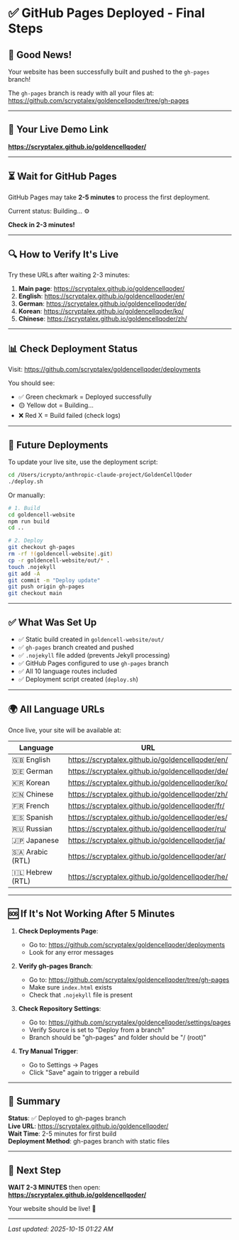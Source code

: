 # ✅ GitHub Pages Deployed - Final Steps

## 🎉 Good News!

Your website has been successfully built and pushed to the `gh-pages` branch!

The `gh-pages` branch is ready with all your files at:
https://github.com/scryptalex/goldencellqoder/tree/gh-pages

---

## 🚀 Your Live Demo Link

**https://scryptalex.github.io/goldencellqoder/**

---

## ⏳ Wait for GitHub Pages

GitHub Pages may take **2-5 minutes** to process the first deployment.

Current status: Building... ⚙️

**Check in 2-3 minutes!**

---

## 🔍 How to Verify It's Live

Try these URLs after waiting 2-3 minutes:

1. **Main page**: https://scryptalex.github.io/goldencellqoder/
2. **English**: https://scryptalex.github.io/goldencellqoder/en/
3. **German**: https://scryptalex.github.io/goldencellqoder/de/
4. **Korean**: https://scryptalex.github.io/goldencellqoder/ko/
5. **Chinese**: https://scryptalex.github.io/goldencellqoder/zh/

---

## 📊 Check Deployment Status

Visit: https://github.com/scryptalex/goldencellqoder/deployments

You should see:
- ✅ Green checkmark = Deployed successfully
- 🟡 Yellow dot = Building...
- ❌ Red X = Build failed (check logs)

---

## 🔄 Future Deployments

To update your live site, use the deployment script:

```bash
cd /Users/icrypto/anthropic-claude-project/GoldenCellQoder
./deploy.sh
```

Or manually:
```bash
# 1. Build
cd goldencell-website
npm run build
cd ..

# 2. Deploy
git checkout gh-pages
rm -rf !(goldencell-website|.git)
cp -r goldencell-website/out/* .
touch .nojekyll
git add -A
git commit -m "Deploy update"
git push origin gh-pages
git checkout main
```

---

## ✅ What Was Set Up

- ✅ Static build created in `goldencell-website/out/`
- ✅ `gh-pages` branch created and pushed
- ✅ `.nojekyll` file added (prevents Jekyll processing)
- ✅ GitHub Pages configured to use `gh-pages` branch
- ✅ All 10 language routes included
- ✅ Deployment script created (`deploy.sh`)

---

## 🌍 All Language URLs

Once live, your site will be available at:

| Language | URL |
|----------|-----|
| 🇬🇧 English | https://scryptalex.github.io/goldencellqoder/en/ |
| 🇩🇪 German | https://scryptalex.github.io/goldencellqoder/de/ |
| 🇰🇷 Korean | https://scryptalex.github.io/goldencellqoder/ko/ |
| 🇨🇳 Chinese | https://scryptalex.github.io/goldencellqoder/zh/ |
| 🇫🇷 French | https://scryptalex.github.io/goldencellqoder/fr/ |
| 🇪🇸 Spanish | https://scryptalex.github.io/goldencellqoder/es/ |
| 🇷🇺 Russian | https://scryptalex.github.io/goldencellqoder/ru/ |
| 🇯🇵 Japanese | https://scryptalex.github.io/goldencellqoder/ja/ |
| 🇸🇦 Arabic (RTL) | https://scryptalex.github.io/goldencellqoder/ar/ |
| 🇮🇱 Hebrew (RTL) | https://scryptalex.github.io/goldencellqoder/he/ |

---

## 🆘 If It's Not Working After 5 Minutes

1. **Check Deployments Page**: 
   - Go to: https://github.com/scryptalex/goldencellqoder/deployments
   - Look for any error messages

2. **Verify gh-pages Branch**:
   - Go to: https://github.com/scryptalex/goldencellqoder/tree/gh-pages
   - Make sure `index.html` exists
   - Check that `.nojekyll` file is present

3. **Check Repository Settings**:
   - Go to: https://github.com/scryptalex/goldencellqoder/settings/pages
   - Verify Source is set to "Deploy from a branch"
   - Branch should be "gh-pages" and folder should be "/ (root)"

4. **Try Manual Trigger**:
   - Go to Settings → Pages
   - Click "Save" again to trigger a rebuild

---

## 📝 Summary

**Status**: ✅ Deployed to gh-pages branch  
**Live URL**: https://scryptalex.github.io/goldencellqoder/  
**Wait Time**: 2-5 minutes for first build  
**Deployment Method**: gh-pages branch with static files

---

## 🎯 Next Step

**WAIT 2-3 MINUTES** then open: **https://scryptalex.github.io/goldencellqoder/**

Your website should be live! 🚀

---

*Last updated: 2025-10-15 01:22 AM*
